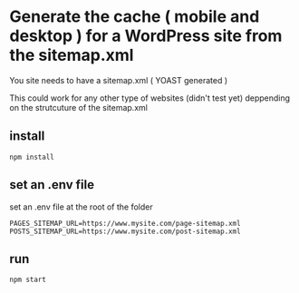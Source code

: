 # Generate the cache ( mobile and desktop ) for a WordPress site from the sitemap.xml

You site needs to have a sitemap.xml ( YOAST generated )

This could work for any other type of websites (didn't test yet) deppending on the strutcuture of the sitemap.xml


## install


```
npm install
``` 


## set an .env file 

set an .env file at the root of the folder 

```
PAGES_SITEMAP_URL=https://www.mysite.com/page-sitemap.xml
POSTS_SITEMAP_URL=https://www.mysite.com/post-sitemap.xml
```


## run

```
npm start
``` 
